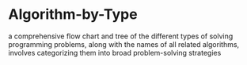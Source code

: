 # Algorithm-by-Type
a comprehensive flow chart and tree of the different types of solving programming problems, along with the names of all related algorithms, involves categorizing them into broad problem-solving strategies
